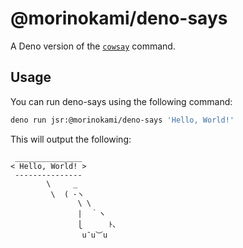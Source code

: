 # @morinokami/deno-says

A Deno version of the [`cowsay`](https://en.wikipedia.org/wiki/Cowsay) command.

## Usage

You can run deno-says using the following command:

```sh
deno run jsr:@morinokami/deno-says 'Hello, World!'
```

This will output the following:

```
 _______________
< Hello, World! >
 ---------------
        \     _
         \  ( ･ヽ
               \ \
               |  ｀ヽ
               ⎩      ﾄ､
                u¯u︶u
```
